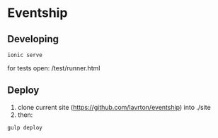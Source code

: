 # Eventship

## Developing

```
ionic serve
```
for tests open: /test/runner.html

## Deploy

1. clone current site (https://github.com/lavrton/eventship) into ./site
2. then:
```
gulp deploy
```
